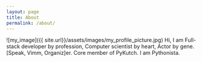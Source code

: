 ```yaml
---
layout: page
title: About
permalink: /about/
---
```


![my_image]({{ site.url}}/assets/images/my_profile_picture.jpg)
Hi, I am Full-stack developer by profession, Computer scientist by heart, Actor by gene. [Speak, Vimm, Organiz]er. Core member of PyKutch. I am Pythonista.
